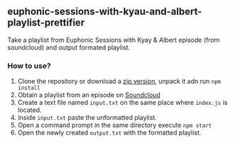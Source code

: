 ## euphonic-sessions-with-kyau-and-albert-playlist-prettifier
Take a playlist from Euphonic Sessions with Kyay & Albert episode (from soundcloud) and output formated playlist.

### How to use?

 1. Clone the repository or download a [zip version](https://github.com/chepe263/euphonic-sessions-with-kyau-and-albert-playlist-pretifier/archive/master.zip), unpack it adn run `npm install`
 2. Obtain a playlist from an episode on [Soundcloud](https://soundcloud.com/euphonicsessions)
 3. Create a text file named `input.txt` on the same place where `index.js` is located.
 4. Inside `input.txt` paste the unformatted playlist.
 5. Open a command prompt in the same directory execute `npm start`
 6. Open the newly created `output.txt` with the formatted playlist.
